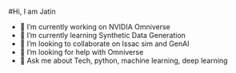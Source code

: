 


#Hi, I am Jatin
- 🔭 I’m currently working on NVIDIA Omniverse
- 🌱 I’m currently learning Synthetic Data Generation
- 👯 I’m looking to collaborate on Issac sim and GenAI
- 🤔 I’m looking for help with Omniverse
- 💬 Ask me about Tech, python, machine learning, deep learning



